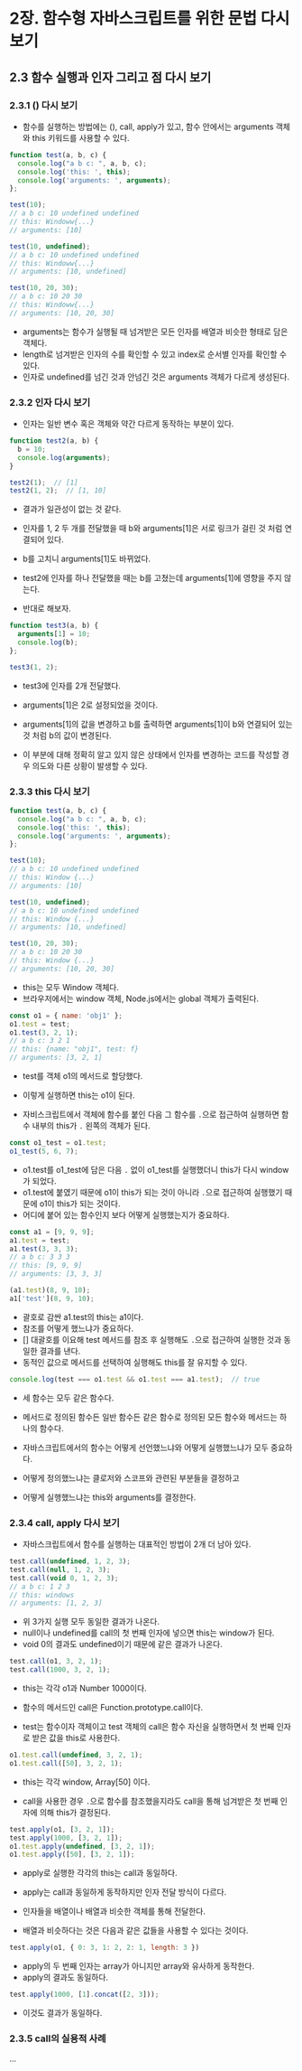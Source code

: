 # 2장. 함수형 자바스크립트를 위한 문법 다시 보기

## 2.3 함수 실행과 인자 그리고 점 다시 보기

### 2.3.1 () 다시 보기

* 함수를 실행하는 방법에는 (), call, apply가 있고, 함수 안에서는 arguments 객체와 this 키워드를 사용할 수 있다.

```js
function test(a, b, c) {
  console.log("a b c: ", a, b, c);
  console.log('this: ', this);
  console.log('arguments: ', arguments);
};

test(10);
// a b c: 10 undefined undefined
// this: Windoww{...}
// arguments: [10]

test(10, undefined);
// a b c: 10 undefined undefined
// this: Windoww{...}
// arguments: [10, undefined]

test(10, 20, 30);
// a b c: 10 20 30
// this: Windoww{...}
// arguments: [10, 20, 30]
```

* arguments는 함수가 실행될 때 넘겨받은 모든 인자를 배열과 비슷한 형태로 담은 객체다.
* length로 넘겨받은 인자의 수를 확인할 수 있고 index로 순서별 인자를 확인할 수 있다.
* 인자로 undefined를 넘긴 것과 안넘긴 것은 arguments 객체가 다르게 생성된다.

### 2.3.2 인자 다시 보기

* 인자는 일반 변수 혹은 객체와 약간 다르게 동작하는 부분이 있다.

```js
function test2(a, b) {
  b = 10;
  console.log(arguments);
}

test2(1);  // [1]
test2(1, 2);  // [1, 10]
```

* 결과가 일관성이 없는 것 같다.
* 인자를 1, 2 두 개를 전달했을 때 b와 arguments[1]은 서로 링크가 걸린 것 처럼 연결되어 있다.
* b를 고치니 arguments[1]도 바뀌었다.
* test2에 인자를 하나 전달했을 때는 b를 고쳤는데 arguments[1]에 영향을 주지 않는다.

* 반대로 해보자.

```js
function test3(a, b) {
  arguments[1] = 10;
  console.log(b);
};

test3(1, 2);
```

* test3에 인자를 2개 전달했다.
* arguments[1]은 2로 설정되었을 것이다.
* arguments[1]의 값을 변경하고 b를 출력하면 arguments[1]이 b와 연결되어 있는 것 처럼 b의 값이 변경된다.

* 이 부분에 대해 정확히 알고 있지 않은 상태에서 인자를 변경하는 코드를 작성할 경우 의도와 다른 상황이 발생할 수 있다.

### 2.3.3 this 다시 보기

```js
function test(a, b, c) {
  console.log("a b c: ", a, b, c);
  console.log('this: ', this);
  console.log('arguments: ', arguments);
};

test(10);
// a b c: 10 undefined undefined
// this: Window {...}
// arguments: [10]

test(10, undefined);
// a b c: 10 undefined undefined
// this: Window {...}
// arguments: [10, undefined]

test(10, 20, 30);
// a b c: 10 20 30
// this: Window {...}
// arguments: [10, 20, 30]
```

* this는 모두 Window 객체다.
* 브라우저에서는 window 객체, Node.js에서는 global 객체가 출력된다.

```js
const o1 = { name: 'obj1' };
o1.test = test;
o1.test(3, 2, 1);
// a b c: 3 2 1
// this: {name: "obj1", test: f}
// arguments: [3, 2, 1]
```

* test를 객체 o1의 메서드로 할당했다.
* 이렇게 실행하면 this는 o1이 된다.

* 자비스크립트에서 객체에 함수를 붙인 다음 그 함수를 `.`으로 접근하여 실행하면 함수 내부의 this가 `.` 왼쪽의 객체가 된다.

```js
const o1_test = o1.test;
o1_test(5, 6, 7);
```

* o1.test를 o1_test에 담은 다음 `.` 없이 o1_test를 실행했더니 this가 다시 window가 되었다.
* o1.test에 붙였기 때문에 o1이 this가 되는 것이 아니라 `.`으로 접근하여 실행했기 때문에 o1이 this가 되는 것이다.
* 어디에 붙어 있는 함수인지 보다 어떻게 실행했는지가 중요하다.

```js
const a1 = [9, 9, 9];
a1.test = test;
a1.test(3, 3, 3);
// a b c: 3 3 3
// this: [9, 9, 9]
// arguments: [3, 3, 3]

(a1.test)(8, 9, 10);
a1['test'](8, 9, 10);
```

* 괄호로 감싼 a1.test의 this는 a1이다.
* 참조를 어떻게 했느냐가 중요하다.
* [] 대괄호를 이요해 test 메서드를 참조 후 실행해도 `.`으로 접근하여 실행한 것과 동일한 결과를 낸다.
* 동적인 값으로 메서드를 선택하여 실행해도 this를 잘 유지할 수 있다.

```js
console.log(test === o1.test && o1.test === a1.test);  // true
```

* 세 함수는 모두 같은 함수다.
* 메서드로 정의된 함수든 일반 함수든 같은 함수로 정의된 모든 함수와 메서드는 하나의 함수다.
* 자바스크립트에서의 함수는 어떻게 선언했느냐와 어떻게 실행했느냐가 모두 중요하다.

* 어떻게 정의했느냐는 클로저와 스코프와 관련된 부분들을 결정하고
* 어떻게 실행했느냐는 this와 arguments를 결정한다.

### 2.3.4 call, apply 다시 보기

* 자바스크립트에서 함수를 실행하는 대표적인 방법이 2개 더 남아 있다.

```js
test.call(undefined, 1, 2, 3);
test.call(null, 1, 2, 3);
test.call(void 0, 1, 2, 3);
// a b c: 1 2 3
// this: windows
// arguments: [1, 2, 3]
```

* 위 3가지 실행 모두 동일한 결과가 나온다.
* null이나 undefined를 call의 첫 번째 인자에 넣으면 this는 window가 된다.
* void 0의 결과도 undefined이기 때문에 같은 결과가 나온다.

```js
test.call(o1, 3, 2, 1);
test.call(1000, 3, 2, 1);
```

* this는 각각 o1과 Number 1000이다.

* 함수의 메서드인 call은 Function.prototype.call이다.
* test는 함수이자 객체이고 test 객체의 call은 함수 자신을 실행하면서 첫 번째 인자로 받은 값을 this로 사용한다.

```js
o1.test.call(undefined, 3, 2, 1);
o1.test.call([50], 3, 2, 1);
```

* this는 각각 window, Array[50] 이다.

* call을 사용한 경우 `.`으로 함수를 참조했을지라도 call을 통해 넘겨받은 첫 번째 인자에 의해 this가 결정된다.

```js
test.apply(o1, [3, 2, 1]);
test.apply(1000, [3, 2, 1]);
o1.test.apply(undefined, [3, 2, 1]);
o1.test.apply([50], [3, 2, 1]);
```

* apply로 실행한 각각의 this는 call과 동일하다.
* apply는 call과 동일하게 동작하지만 인자 전달 방식이 다르다.
* 인자들을 배열이나 배열과 비슷한 객체를 통해 전달한다.

* 배열과 비슷하다는 것은 다음과 같은 값들을 사용할 수 있다는 것이다.

```js
test.apply(o1, { 0: 3, 1: 2, 2: 1, length: 3 })
```

* apply의 두 번째 인자는 array가 아니지만 array와 유사하게 동작한다.
* apply의 결과도 동일하다.

```js
test.apply(1000, [1].concat([2, 3]));
```

* 이것도 결과가 동일하다.

### 2.3.5 call의 실용적 사례

...
